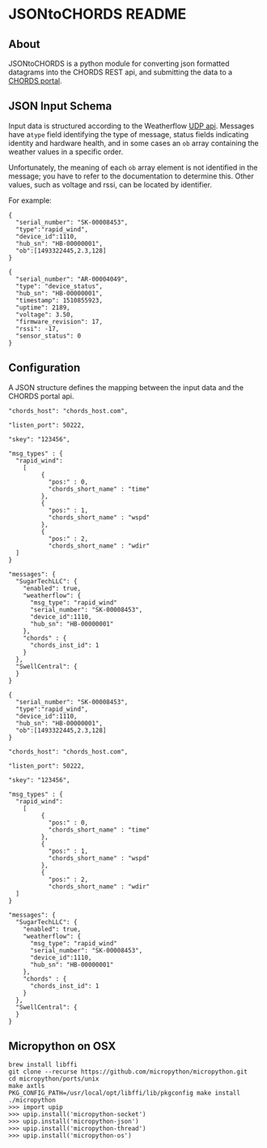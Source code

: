 # JSONtoCHORDS README

## About
JSONtoCHORDS is a python module for converting json formatted datagrams into the CHORDS
REST api, and submitting the data to a [CHORDS portal](http://chordsrt.com).

## JSON Input Schema
Input data is structured according to the Weatherflow 
[UDP api](https://weatherflow.github.io/SmartWeather/api/udp.html).
Messages have  a`type` field identifying the type of message,
status fields indicating identity and hardware health, 
and in some cases an `ob` array containing the weather values in a specific order. 

Unfortunately, the meaning of each `ob` array element is not identified in the message; you
have to refer to the documentation to determine this. Other values, such as voltage and rssi,
can be located by identifier.

For example:

```
{
  "serial_number": "SK-00008453",
  "type":"rapid_wind",
  "device_id":1110,
  "hub_sn": "HB-00000001",
  "ob":[1493322445,2.3,128]
}
```
```
{
  "serial_number": "AR-00004049",
  "type": "device_status",
  "hub_sn": "HB-00000001",
  "timestamp": 1510855923,
  "uptime": 2189,
  "voltage": 3.50,
  "firmware_revision": 17,
  "rssi": -17,
  "sensor_status": 0
}
```

## Configuration
A JSON structure defines the mapping between the input data and the CHORDS portal api.

```
"chords_host": "chords_host.com",

"listen_port": 50222,

"skey": "123456",

"msg_types" : {
  "rapid_wind":
    [
         {
           "pos:" : 0,
           "chords_short_name" : "time"
         },
         {
           "pos:" : 1,
           "chords_short_name" : "wspd"
         },
         {
           "pos:" : 2,
           "chords_short_name" : "wdir"
  ]
}

"messages": {
  "SugarTechLLC": { 
    "enabled": true,
    "weatherflow": {
      "msg_type": "rapid_wind"
      "serial_number": "SK-00008453",
      "device_id":1110,
      "hub_sn": "HB-00000001"
    },
    "chords" : {
      "chords_inst_id": 1
    }
  },
  "SwellCentral": {
  }
}
```

```
{
  "serial_number": "SK-00008453",
  "type":"rapid_wind",
  "device_id":1110,
  "hub_sn": "HB-00000001",
  "ob":[1493322445,2.3,128]
}
```


```
"chords_host": "chords_host.com",

"listen_port": 50222,

"skey": "123456",

"msg_types" : {
  "rapid_wind":
    [
         {
           "pos:" : 0,
           "chords_short_name" : "time"
         },
         {
           "pos:" : 1,
           "chords_short_name" : "wspd"
         },
         {
           "pos:" : 2,
           "chords_short_name" : "wdir"
  ]
}

"messages": {
  "SugarTechLLC": { 
    "enabled": true,
    "weatherflow": {
      "msg_type": "rapid_wind"
      "serial_number": "SK-00008453",
      "device_id":1110,
      "hub_sn": "HB-00000001"
    },
    "chords" : {
      "chords_inst_id": 1
    }
  },
  "SwellCentral": {
  }
}
```

## Micropython on OSX
```
brew install libffi
git clone --recurse https://github.com/micropython/micropython.git
cd micropython/ports/unix
make axtls
PKG_CONFIG_PATH=/usr/local/opt/libffi/lib/pkgconfig make install
./micropython
>>> import upip
>>> upip.install('micropython-socket')
>>> upip.install('micropython-json')
>>> upip.install('micropython-thread')
>>> upip.install('micropython-os')
```

